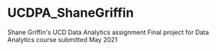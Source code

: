 # UCDPA_ShaneGriffin
Shane Griffin's UCD Data Analytics assignment
Final project for Data Analytics course submitted May 2021
